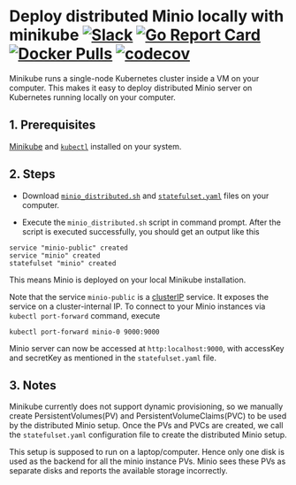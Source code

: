 # Deploy distributed Minio locally with minikube [![Slack](https://slack.minio.io/slack?type=svg)](https://slack.minio.io) [![Go Report Card](https://goreportcard.com/badge/minio/minio)](https://goreportcard.com/report/minio/minio) [![Docker Pulls](https://img.shields.io/docker/pulls/minio/minio.svg?maxAge=604800)](https://hub.docker.com/r/minio/minio/) [![codecov](https://codecov.io/gh/minio/minio/branch/master/graph/badge.svg)](https://codecov.io/gh/minio/minio)

Minikube runs a single-node Kubernetes cluster inside a VM on your computer. This makes it easy to deploy distributed Minio server on
Kubernetes running locally on your computer.

## 1. Prerequisites

[Minikube](https://github.com/kubernetes/minikube/blob/master/README.md#installation) and [`kubectl`](https://kubernetes.io/docs/user-guide/prereqs/)
installed on your system.

## 2. Steps

* Download [`minio_distributed.sh`](https://raw.githubusercontent.com/minio/minio/master/docs/orchestration/minikube/minio_distributed.sh) and [`statefulset.yaml`](https://raw.githubusercontent.com/minio/minio/master/docs/orchestration/minikube/statefulset.yaml) files on your computer.

* Execute the `minio_distributed.sh` script in command prompt. After the script is executed successfully, you should get an output like this

```
service "minio-public" created
service "minio" created
statefulset "minio" created
```
This means Minio is deployed on your local Minikube installation.

Note that the service `minio-public` is a [clusterIP](https://kubernetes.io/docs/user-guide/services/#publishing-services---service-types) service. It exposes the service on a cluster-internal IP. To connect to your Minio instances via `kubectl port-forward` command, execute

```
kubectl port-forward minio-0 9000:9000
```

Minio server can now be accessed at `http:localhost:9000`, with accessKey and secretKey as mentioned in the `statefulset.yaml` file.

## 3. Notes

Minikube currently does not support dynamic provisioning, so we manually create PersistentVolumes(PV) and PersistentVolumeClaims(PVC) to be
used by the distributed Minio setup. Once the PVs and PVCs are created, we call the `statefulset.yaml` configuration file to create the distributed Minio setup.

This setup is supposed to run on a laptop/computer. Hence only one disk is used as the backend for all the minio instance PVs. Minio sees these PVs as separate disks and reports the available storage incorrectly.
